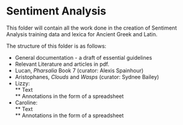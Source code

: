 # Sentiment Analysis

This folder will contain all the work done in the creation of Sentiment Analysis training data and lexica for Ancient Greek and Latin. 

The structure of this folder is as follows: 
* General documentation - a draft of essential guidelines 
* Relevant Literature and articles in pdf. 
* Lucan, _Pharsalia_ Book 7 (curator: Alexis Spainhour) 
* Aristophanes, _Clouds_ and _Wasps_ (curator: Sydnee Bailey)  
* Lizzy:   
	** Text   
	** Annotations in the form of a spreadsheet    
* Caroline:   
	** Text   
	** Annotations in the form of a spreadsheet   


